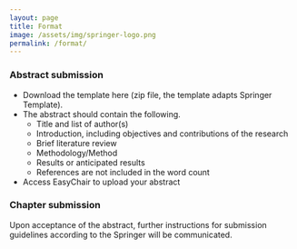 ```yaml
---
layout: page
title: Format
image: /assets/img/springer-logo.png
permalink: /format/
---
```


### Abstract submission
- Download the template here (zip file, the template adapts Springer Template). 
- The abstract should contain the following. 
    - Title and list of author(s)
    - Introduction, including objectives and contributions of the research
    - Brief literature review
    - Methodology/Method 
    - Results or anticipated results 
    - References are not included in the word count
- Access EasyChair to upload your abstract

### Chapter submission
Upon acceptance of the abstract, further instructions for submission guidelines according to the Springer will be communicated.
